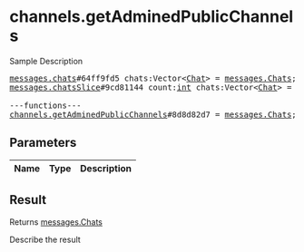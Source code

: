 # channels.getAdminedPublicChannels

Sample Description

<pre>
<a href="../constructor/messages.chats">messages.chats</a>#64ff9fd5 chats:Vector&lt;<a href="../type/Chat.md">Chat</a>&gt; = <a href="../type/messages.Chats.md">messages.Chats</a>;
<a href="../constructor/messages.chatsSlice">messages.chatsSlice</a>#9cd81144 count:<a href="../type/int.md">int</a> chats:Vector&lt;<a href="../type/Chat.md">Chat</a>&gt; = <a href="../type/messages.Chats.md">messages.Chats</a>;

---functions---
<a href="../method/channels.getAdminedPublicChannels.md">channels.getAdminedPublicChannels</a>#8d8d82d7 = <a href="../type/messages.Chats.md">messages.Chats</a>;
</pre>

## Parameters

| Name | Type | Description |
|------|:----:|-------------|

## Result

Returns <a href="../type/messages.Chats.md">messages.Chats</a>

Describe the result

